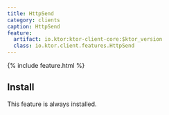 ```yaml
---
title: HttpSend
category: clients
caption: HttpSend 
feature:
  artifact: io.ktor:ktor-client-core:$ktor_version
  class: io.ktor.client.features.HttpSend
---
```


{% include feature.html %}

## Install

This feature is always installed.
